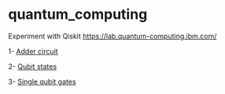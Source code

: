 # quantum_computing
Experiment with Qiskit https://lab.quantum-computing.ibm.com/

1- [Adder circuit](./adderCircuit.ipynb)

2- [Qubit states](./qubitStates.ipynb)

3- [Single qubit gates](./singleQubitGates.ipynb)